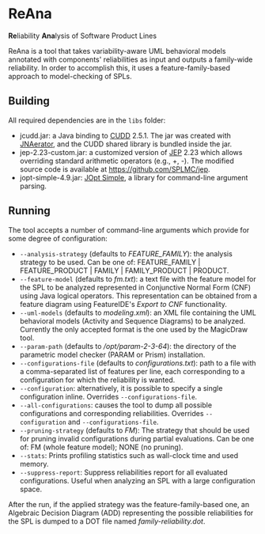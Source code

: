 # ReAna
**Re**liability **Ana**lysis of Software Product Lines

ReAna is a tool that takes variability-aware UML behavioral models annotated
with components' reliabilities as input and outputs a family-wide reliability.
In order to accomplish this, it uses a feature-family-based approach to model-checking
of SPLs.


## Building

All required dependencies are in the `libs` folder:

- jcudd.jar: a Java binding to [CUDD](http://vlsi.colorado.edu/~fabio/CUDD/) 2.5.1.
    The jar was created with [JNAerator](https://code.google.com/p/jnaerator/), and the CUDD shared library is bundled inside the jar.
- jep-2.23-custom.jar: a customized version of [JEP](http://www.cse.msu.edu/SENS/Software/jep-2.23/doc/website/doc/doc_usage.htm) 2.23
    which allows overriding standard arithmetic operators (e.g., +, -). The modified source code
    is available at https://github.com/SPLMC/jep.
- jopt-simple-4.9.jar: [JOpt Simple](https://pholser.github.io/jopt-simple/), a library for command-line
    argument parsing.


## Running

The tool accepts a number of command-line arguments which provide for some degree of configuration:

- `--analysis-strategy` (defaults to *FEATURE_FAMILY*): the analysis strategy to be used. Can be one of:
    FEATURE_FAMILY | FEATURE_PRODUCT | FAMILY | FAMILY_PRODUCT | PRODUCT.
- `--feature-model` (defaults to _fm.txt_): a text file with the feature model for the SPL to be analyzed represented in
    Conjunctive Normal Form (CNF) using Java logical operators. This representation can be obtained
    from a feature diagram using FeatureIDE's _Export to CNF_ functionality.
- `--uml-models` (defaults to _modeling.xml_): an XML file containing the UML behavioral models (Activity and Sequence Diagrams)
    to be analyzed. Currently the only accepted format is the one used by the MagicDraw tool.
- `--param-path` (defaults to _/opt/param-2-3-64_): the directory of the parametric model checker (PARAM or Prism) installation.
- `--configurations-file` (defaults to _configurations.txt_): path to a file with a comma-separated list of
    features per line, each corresponding to a configuration for which the reliability is wanted.
- `--configuration`: alternatively, it is possible to specify a single configuration inline. Overrides `--configurations-file`.
- `--all-configurations`: causes the tool to dump all possible configurations and corresponding reliabilities.
    Overrides `--configuration` and `--configurations-file`.
- `--pruning-strategy` (defaults to _FM_): The strategy that should be used for pruning invalid configurations
    during partial evaluations. Can be one of: FM (whole feature model); NONE (no pruning).
- `--stats`: Prints profiling statistics such as wall-clock time and used memory.
- `--suppress-report`: Suppress reliabilities report for all evaluated configurations. Useful when analyzing an SPL
    with a large configuration space.


After the run, if the applied strategy was the feature-family-based one, an Algebraic Decision Diagram (ADD)
representing the possible reliabilities for the SPL is dumped to a DOT file named _family-reliability.dot_.
